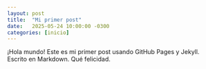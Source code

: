 ```yaml
---
layout: post
title:  "Mi primer post"
date:   2025-05-24 10:00:00 -0300
categories: [inicio]
---
```


¡Hola mundo! Este es mi primer post usando GitHub Pages y Jekyll.  
Escrito en Markdown. Qué felicidad.
